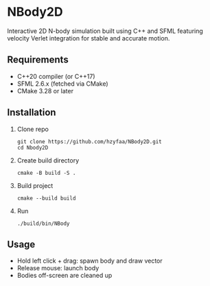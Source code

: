 # NBody2D
Interactive 2D N-body simulation built using C++ and SFML featuring velocity Verlet integration for stable and accurate motion.

## Requirements
- C++20 compiler (or C++17)
- SFML 2.6.x (fetched via CMake)
- CMake 3.28 or later

## Installation

1. Clone repo

    ```
    git clone https://github.com/hzyfaa/NBody2D.git
    cd Nbody2D
    ```
2. Create build directory

    ```
    cmake -B build -S .
    ```
    
3. Build project

    ```
    cmake --build build
    ```
    
4. Run

    ```
    ./build/bin/NBody
    ```

## Usage
- Hold left click + drag: spawn body and draw vector
- Release mouse: launch body
- Bodies off-screen are cleaned up
